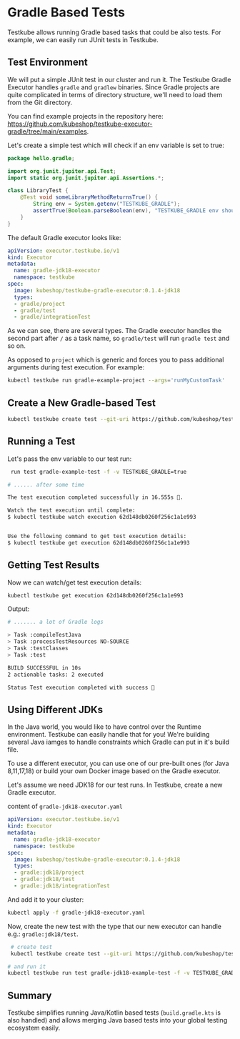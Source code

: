# Gradle Based Tests

Testkube allows running Gradle based tasks that could be also tests. For example, we can easily run JUnit tests in Testkube. 


## **Test Environment**

We will put a simple JUnit test in our cluster and run it. The Testkube Gradle Executor handles `gradle` and `gradlew` binaries.
Since Gradle projects are quite complicated in terms of directory structure, we'll need to load them from the Git directory.

You can find example projects in the repository here: https://github.com/kubeshop/testkube-executor-gradle/tree/main/examples.

Let's create a simple test which will check if an env variable is set to true: 
```java
package hello.gradle;

import org.junit.jupiter.api.Test;
import static org.junit.jupiter.api.Assertions.*;

class LibraryTest {
    @Test void someLibraryMethodReturnsTrue() {
        String env = System.getenv("TESTKUBE_GRADLE");
        assertTrue(Boolean.parseBoolean(env), "TESTKUBE_GRADLE env should be true");
    }
}
```


The default Gradle executor looks like: 

```yaml
apiVersion: executor.testkube.io/v1
kind: Executor
metadata:
  name: gradle-jdk18-executor
  namespace: testkube
spec:
  image: kubeshop/testkube-gradle-executor:0.1.4-jdk18
  types:
  - gradle/project
  - gradle/test
  - gradle/integrationTest 
```

As we can see, there are several types. The Gradle executor handles the second part after `/` as a task name, so `gradle/test` will run `gradle test` and so on. 

As opposed to `project` which is generic and forces you to pass additional arguments during test execution. 
For example:

```sh
kubectl testkube run gradle-example-project --args='runMyCustomTask' 
```


## **Create a New Gradle-based Test**

```sh
kubectl testkube create test --git-uri https://github.com/kubeshop/testkube-executor-gradle.git --git-path examples/hello-gradle --type gradle/test --name gradle-example-test --git-branch main
```



## **Running a Test**

Let's pass the env variable to our test run:

```sh
 run test gradle-example-test -f -v TESTKUBE_GRADLE=true

# ...... after some time

The test execution completed successfully in 16.555s 🥇.

Watch the test execution until complete:
$ kubectl testkube watch execution 62d148db0260f256c1a1e993


Use the following command to get test execution details:
$ kubectl testkube get execution 62d148db0260f256c1a1e993
```

## **Getting Test Results**

Now we can watch/get test execution details:

```sh
kubectl testkube get execution 62d148db0260f256c1a1e993
```

Output:

```sh
# ....... a lot of Gradle logs

> Task :compileTestJava
> Task :processTestResources NO-SOURCE
> Task :testClasses
> Task :test

BUILD SUCCESSFUL in 10s
2 actionable tasks: 2 executed

Status Test execution completed with success 🥇
```

## Using Different JDKs 

In the Java world, you would like to have control over the Runtime environment. Testkube can easily handle that for you! 
We're building several Java iamges to handle constraints which Gradle can put in it's build file.

To use a different executor, you can use one of our pre-built ones (for Java 8,11,17,18) or build your own Docker image based on the Gradle executor.

Let's assume we need JDK18 for our test runs. In Testkube, create a new Gradle executor.

content of `gradle-jdk18-executor.yaml`
```yaml
apiVersion: executor.testkube.io/v1
kind: Executor
metadata:
  name: gradle-jdk18-executor
  namespace: testkube
spec:
  image: kubeshop/testkube-gradle-executor:0.1.4-jdk18
  types:
  - gradle:jdk18/project
  - gradle:jdk18/test
  - gradle:jdk18/integrationTest 
```

And add it to your cluster: 
```sh
kubectl apply -f gradle-jdk18-executor.yaml 
```

Now, create the new test with the type that our new executor can handle e.g.: `gradle:jdk18/test`.

```sh 
 # create test
 kubectl testkube create test --git-uri https://github.com/kubeshop/testkube-executor-gradle.git --git-path examples/hello-gradle-jdk18 --type gradle:jdk18/test --name gradle-jdk18-example-test --git-branch main

# and run it
kubectl testkube run test gradle-jdk18-example-test -f -v TESTKUBE_GRADLE=true
```


## **Summary**

Testkube simplifies running Java/Kotlin based tests (`build.gradle.kts` is also handled) and allows merging Java based tests into your global testing ecosystem easily.
